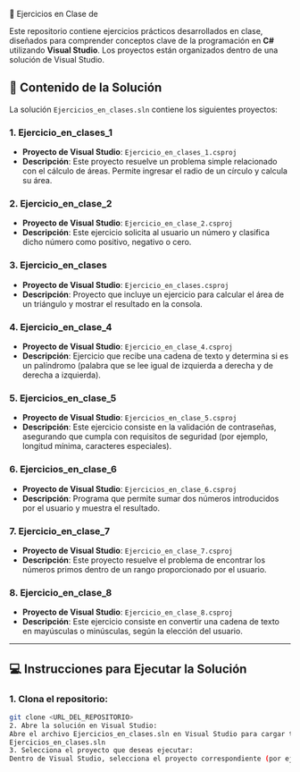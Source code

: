 📝 Ejercicios en Clase de 

Este repositorio contiene ejercicios prácticos desarrollados en clase, diseñados para comprender conceptos clave de la programación en **C#** utilizando **Visual Studio**. Los proyectos están organizados dentro de una solución de Visual Studio.

## 🚀 **Contenido de la Solución**

La solución `Ejercicios_en_clases.sln` contiene los siguientes proyectos:

### 1. **Ejercicio_en_clases_1**
   - **Proyecto de Visual Studio**: `Ejercicio_en_clases_1.csproj`
   - **Descripción**: Este proyecto resuelve un problema simple relacionado con el cálculo de áreas. Permite ingresar el radio de un círculo y calcula su área.

### 2. **Ejercicio_en_clase_2**
   - **Proyecto de Visual Studio**: `Ejercicio_en_clase_2.csproj`
   - **Descripción**: Este ejercicio solicita al usuario un número y clasifica dicho número como positivo, negativo o cero.

### 3. **Ejercicio_en_clases**
   - **Proyecto de Visual Studio**: `Ejercicio_en_clases.csproj`
   - **Descripción**: Proyecto que incluye un ejercicio para calcular el área de un triángulo y mostrar el resultado en la consola.

### 4. **Ejercicio_en_clase_4**
   - **Proyecto de Visual Studio**: `Ejercicio_en_clase_4.csproj`
   - **Descripción**: Ejercicio que recibe una cadena de texto y determina si es un palíndromo (palabra que se lee igual de izquierda a derecha y de derecha a izquierda).

### 5. **Ejercicios_en_clase_5**
   - **Proyecto de Visual Studio**: `Ejercicios_en_clase_5.csproj`
   - **Descripción**: Este ejercicio consiste en la validación de contraseñas, asegurando que cumpla con requisitos de seguridad (por ejemplo, longitud mínima, caracteres especiales).

### 6. **Ejercicios_en_clase_6**
   - **Proyecto de Visual Studio**: `Ejercicios_en_clase_6.csproj`
   - **Descripción**: Programa que permite sumar dos números introducidos por el usuario y muestra el resultado.

### 7. **Ejercicio_en_clase_7**
   - **Proyecto de Visual Studio**: `Ejercicio_en_clase_7.csproj`
   - **Descripción**: Este proyecto resuelve el problema de encontrar los números primos dentro de un rango proporcionado por el usuario.

### 8. **Ejercicio_en_clase_8**
   - **Proyecto de Visual Studio**: `Ejercicio_en_clase_8.csproj`
   - **Descripción**: Este ejercicio consiste en convertir una cadena de texto en mayúsculas o minúsculas, según la elección del usuario.

---

## 💻 **Instrucciones para Ejecutar la Solución**

### 1. Clona el repositorio:
   ```bash
   git clone <URL_DEL_REPOSITORIO>
2. Abre la solución en Visual Studio:
Abre el archivo Ejercicios_en_clases.sln en Visual Studio para cargar todos los proyectos de la solución.
Ejercicios_en_clases.sln
3. Selecciona el proyecto que deseas ejecutar:
Dentro de Visual Studio, selecciona el proyecto correspondiente (por ejemplo, Ejercicio_en_clases_1) y ejecútalo.
